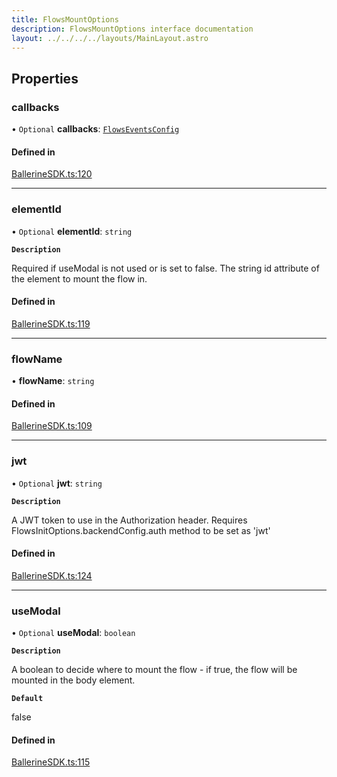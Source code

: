 ```yaml
---
title: FlowsMountOptions
description: FlowsMountOptions interface documentation
layout: ../../../../layouts/MainLayout.astro
---
```


## Properties

### callbacks

• `Optional` **callbacks**: [`FlowsEventsConfig`](./flows-events-config)

#### Defined in

[BallerineSDK.ts:120](https://github.com/ballerine-io/ballerine/blob/aacaaa6/sdks/web-sdk/src/types/BallerineSDK.ts#L120)

---

### elementId

• `Optional` **elementId**: `string`

**`Description`**

Required if useModal is not used or is set to false. The string id attribute of the element to mount the flow in.

#### Defined in

[BallerineSDK.ts:119](https://github.com/ballerine-io/ballerine/blob/aacaaa6/sdks/web-sdk/src/types/BallerineSDK.ts#L119)

---

### flowName

• **flowName**: `string`

#### Defined in

[BallerineSDK.ts:109](https://github.com/ballerine-io/ballerine/blob/aacaaa6/sdks/web-sdk/src/types/BallerineSDK.ts#L109)

---

### jwt

• `Optional` **jwt**: `string`

**`Description`**

A JWT token to use in the Authorization header. Requires FlowsInitOptions.backendConfig.auth method to be set as 'jwt'

#### Defined in

[BallerineSDK.ts:124](https://github.com/ballerine-io/ballerine/blob/aacaaa6/sdks/web-sdk/src/types/BallerineSDK.ts#L124)

---

### useModal

• `Optional` **useModal**: `boolean`

**`Description`**

A boolean to decide where to mount the flow - if true, the flow will be mounted in the body element.

**`Default`**

false

#### Defined in

[BallerineSDK.ts:115](https://github.com/ballerine-io/ballerine/blob/aacaaa6/sdks/web-sdk/src/types/BallerineSDK.ts#L115)
